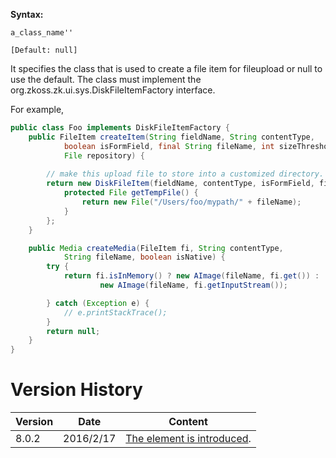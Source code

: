 **Syntax:**

<file-item-factory-class>`a_class_name''`</file-item-factory-class>

`[Default: null]`

It specifies the class that is used to create a file item for fileupload
or null to use the default. The class must implement the
<javadoc type="interface">org.zkoss.zk.ui.sys.DiskFileItemFactory</javadoc>
interface.

For example,

``` java
public class Foo implements DiskFileItemFactory {
    public FileItem createItem(String fieldName, String contentType,
            boolean isFormField, final String fileName, int sizeThreshold,
            File repository) {
             
        // make this upload file to store into a customized directory.
        return new DiskFileItem(fieldName, contentType, isFormField, fileName, sizeThreshold, repository) {
            protected File getTempFile() {
                return new File("/Users/foo/mypath/" + fileName);
            }
        };
    }

    public Media createMedia(FileItem fi, String contentType,
            String fileName, boolean isNative) {
        try {
            return fi.isInMemory() ? new AImage(fileName, fi.get()) :
                    new AImage(fileName, fi.getInputStream());

        } catch (Exception e) {
            // e.printStackTrace();
        }
        return null;
    }
}
```

# Version History

| Version | Date      | Content                                                               |
|---------|-----------|-----------------------------------------------------------------------|
| 8.0.2   | 2016/2/17 | [The element is introduced](http://tracker.zkoss.org/browse/ZK-3132). |
